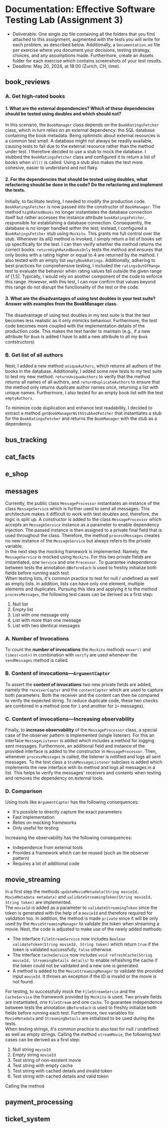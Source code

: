 # Documentation: Effective Software Testing Lab (Assignment 3)

- Deliverable: One single zip file containing all the folders that you find attached to this assignment, augmented with
  the
  tests you will write for each problem, as described below. Additionally, a `Documentation.md` file per exercise where
  you document your decisions, testing strategy, choices, and any assumptions made. Furthermore, create an
  Assets folder for each exercise which contains screenshots of your test results.
- Deadline: May 20, 2024, at 18:00 (Zurich, CH, time).

## book_reviews

### A. Get high-rated books

#### 1. What are the external dependencies? Which of these dependencies should be tested using doubles and which should not?

In this scenario, the ``BookManager`` class depends on the ``BookRatingsFetcher`` class, which in turn relies on an
external
dependency: the SQL database containing the book metadata. Being optimistic about external resources is a common
test smell. A database might not always be readily available, causing tests to fail
due to the external resource rather than the method under test. I therefore decided to use a stub to mock the
database. I stubbed the ``BookRatingsFetcher`` class and configured it to return a
list of books when ``all()`` is called. Using a stub also makes the test more cohesive, easier to understand and not
flaky.

#### 2. For the dependencies that should be tested using doubles, what refactoring should be done in the code? Do the refactoring and implement the tests.

Initially, to facilitate testing, I needed to modify the production code. ``BookRatingsFetcher`` is now passed into the
constructor of ``BookManager``. The method `highRatedBooks` no longer instantiates the database connection itself
but rather accesses the instance attribute ``bookRatingsFetcher``, responsible for establishing a database
connection. Consequently, the database is no longer handled within the test; instead, I configured a
``BookRatingsFetcher`` stub using ``Mockito``. This grants me full control over the stub. Whenever its all() method is
invoked, I simply return a list of books set up specifically for the test. I can then verify whether the method
returns the correct books. ``returnHighRatedBooksOnly`` tests the method and ensures that only books with a rating
higher or
equal to 4 are returned by the method. I also tested with an empty list ``emptyBookRatings``. Additionally, adhering to
best practices for comprehensive testing, I included the `ratingsOutOfRange` test to evaluate the behavior when rating
values fall outside the given range of [1,5]. Typically, I would rely on another component of the code to enforce
this range. However, with this test, I can now confirm that values beyond this range do not disrupt the 
functionality of the test or the code.

#### 3. What are the disadvantages of using test doubles in your test suite? Answer with examples from the BookManager class.

The disadvantage of using test doubles in my test suite is that the test becomes less realistic as it only mimicks
behaviour. Furthermore, the test code becomes more coupled with the implementation details of the production code.
This makes the test harder to maintain (e.g., if a new attribute for `Book` is added I have to add a new attribute
to all my `Book` contstructors)

### B. Get list of all authors

Next, I added a new method `uniqueAuthors`, which returns all authors of the books in the database. Additionally, I
added some new tests to my test suite to test my new method: `returnUniqueAuthors` to verify that the method returns
all names of all authors, and `returnDuplicateAuthors` to ensure that the method only returns duplicate author names
once, returning a list with unique names. Furthermore, I also tested for an empty book list with the
test `emptyAuthors`.

To minimize code duplication and enhance test readability, I decided to extract a
method `getBookManagerWithStubbedFetcher` that instantiates a stub for the `BookRatingsFetcher` and returns
the `BookManager` with the stub as a dependency.

## bus_tracking

## cat_facts

## e_shop

## messages
Currently, the public class `MessageProcessor` instantiates an instance of the class `MessageService` which is further used to send all messages.
This architecture makes it difficult to work with test doubles and, therefore, the logic is split up. A constructor is added to the class `MessageProcessor`
which accepts an `MessageService` instance as a parameter to enable dependency injection. The passed instance is then assigned to a private final field that
is used throughout the class. Therefore, the method `processMessages` creates no new instance of the `MessageService` but always refers to the private variable.\
In the next step the mocking framework is implemented. Namely, the `MessageService` is mocked using `Mockito`. For this two private fields are instantiated, one `Service`
and one `Processor`. To guarantee independence between tests the annotation `@BeforeEach` is used to freshly initialize both fields before running each test.\
When testing lists, it's common practice to test for null / undefined as well as empty lists. In addition, lists can have only one element, multiple elements and duplicates.
Pursuing this idea and applying it to the method `processMessages`, the following test cases can be derived as a first step:
1. Null list
2. Empty list
3. List with one message only
4. List with more than one message
5. List with two identical messages

### A. Number of Invocations
To count the **number of invocations** the `Mockito` methods `never()` and `times(<int>)` in combination with `verify` are used whenever the `sendMessages` method is called.

### B. Content of invocations—`ArgumentCaptor`
To assert the **content of invocations** two new private fields are added, namely the `receiverCaptor` and the `contentCaptor` which are used to capture both parameters. Both the
receiver and the content can then be compared to verify the expected string. To reduce duplicate code, these two checks are combined in a method (one for `1` and another for `2+` messages).

### C. Content of invocations—Increasing observability
Finally, to **increase observability** of the `MessageProcessor` class, a special case of the observer pattern is implemented (single listener). For this an interface `MessageListener`
is added which includes a method for logging sent messages. Furthermore, an additional field and instance of the provided interface is added to the constructor in `MessageProcessor`.
Then, whenever `processMessages` is called, the listener is notified and logs all sent messages. To the test class a `StubMessageListener` subclass is added which implements the new interface with its method
and logs all messages in a list. This helps to verify the messages' receivers and contents when testing and removes the dependency on external tools.

### D. Comparison
Using tools like `ArgumentCaptor` has the following consequences:
- It's possible to directly capture the exact parameters
- Fast implementation
- Relies on mocking frameworks
- Only useful for testing

Increasing the observability has the following consequences:
- Independence from external tools
- Provides a framework which can be reused (such as the observer pattern)
- Requires a lot of additional code


## movie_streaming
In a first step the methods `updateMovieMetadata(String movieId, MovieMetadata metadata)` and `validateStreamingToken(String movieId, String token)` are implemented.\
The `movieId` is added as a parameter to `validateStreamingToken` since the token is generated with the help of a `movieId` and therefore required for validation too.
In addition, the method is made `private` since it will be only used by the `MovieStreamingManager` to validate the token when streaming a movie.
Next, the code is adjusted to make use of the newly added methods:
- The interface `FileStreamService` now includes `Boolean validateToken(String movieId, String token)` which return `true` if the token is validated successfully, `false` otherwise.
- The interface `CacheService` now includes `void refreshCache(String movieId, StreamingDetails details)` to enable refreshing the cache if the token could not be validated and a new one is generated.
- A method is added to the `MovieStreamingManager` to validate the provided input `movieId`. It throws an exception if the ID is invalid or the movie is not found.

For testing, to successfully mock the `FileStreamSercie` and the `CacheService` the framework provided by `Mockito` is used.  Two private fields are instantiated, one `FileStream` and one `Cache`.
To guarantee independence between tests the annotation `@BeforeEach` is used to freshly initialize both fields before running each test. Furthermore, two variables for `MovieMetadata` and `StreamingDetails`
are initialized to be used during the tests.\
When testing strings, it's common practice to also test for null / undefined as well as empty strings.
Calling the method `streamMovie`, the following test cases can be derived as a first step:
1. Null string `movieId`
2. Empty string `movieId`
3. Test string of non-existent movie
4. Test string with empty cache
5. Test string with cached details and invalid token
6. Test string with cached details and valid token

Calling the method

## payment_processing

## ticket_system